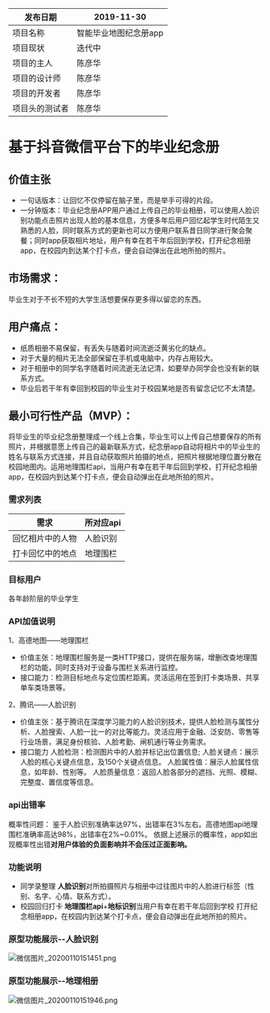  |  发布日期 | 2019-11-30 |
 | -- | -- |
| 项目名称| 智能毕业地图纪念册app|
| 项目现状| 迭代中|
| 项目的主人|陈彦华|
| 项目的设计师|陈彦华|
| 项目的开发者|陈彦华|  
| 项目头的测试者|陈彦华|

# 基于抖音微信平台下的毕业纪念册
## 价值主张
- 一句话版本：让回忆不仅停留在脑子里，而是举手可得的片段。
- 一分钟版本：毕业纪念册APP用户通过上传自己的毕业相册，可以使用人脸识别功能点击照片出现人脸的基本信息，方便多年后用户回忆起学生时代陌生又熟悉的人脸，同时联系方式的更新也可以方便用户联系昔日同学进行聚会聚餐；同时app获取相片地址，用户有幸在若干年后回到学校，打开纪念相册app，在校园内到达某个打卡点，便会自动弹出在此地所拍的照片。

## 市场需求：
毕业生对于不长不短的大学生活想要保存更多得以留恋的东西。

## 用户痛点：
- 纸质相册不易保留，有丢失与随着时间流逝泛黄劣化的缺点。
- 对于大量的相片无法全部保留在手机或电脑中，内存占用较大。
- 对于相册中的同学名字随着时间流逝无法记清，如要举办同学会也没有新的联系方式。
- 毕业后若干年有幸回到校园的毕业生对于校园某地是否有留念记忆不太清楚。

## 最小可行性产品（MVP）：
将毕业生的毕业纪念册整理成一个线上合集，毕业生可以上传自己想要保存的所有照片，并根据意愿上传自己的最新联系方式，纪念册app自动将相片中的毕业生的姓名与联系方式连接，并且自动获取照片拍摄的地点，把照片根据地理位置分散在校园地图内。运用地理围栏api，当用户有幸在若干年后回到学校，打开纪念相册app，在校园内到达某个打卡点，便会自动弹出在此地所拍的照片。

### 需求列表

 |  需求 | 所对应api |
 | -- | -- |
| 回忆相片中的人物 |人脸识别|  
| 打卡回忆中的地点|地理围栏|


### 目标用户

各年龄阶层的毕业学生

### API加值说明
1、高德地图——地理围栏
- 价值主张：地理围栏服务是一类HTTP接口，提供在服务端，增删改查地理围栏的功能，同时支持对于设备与围栏关系进行监控。
- 接口能力：检测目标地点与定位围栏距离。灵活运用在签到打卡类场景、共享单车类场景等。

2、腾讯——人脸识别
- 价值主张：基于腾讯在深度学习能力的人脸识别技术，提供人脸检测与属性分析、人脸搜索、人脸一比一的对比等能力。灵活应用于金融、泛安防、零售等行业场景，满足身份核验、人脸考勤、闸机通行等业务需求。
- 接口能力
人脸检测：检测图片中的人脸并标记出位置信息; 人脸关键点：展示人脸的核心关键点信息，及150个关键点信息。 人脸属性值：展示人脸属性信息，如年龄、性别等。 人脸质量信息：返回人脸各部分的遮挡、光照、模糊、完整度、置信度等信息。
### api出错率
概率性问题：
鉴于人脸识别准确率达97%，出错率在3%左右。高德地图api地理围栏准确率高达98%，出错率在2%~0.01%。
依据上述展示的概率性，app如出现概率性出错**对用户体验的负面影响并不会压过正面影响。**
### 功能说明
*   同学录整理    **人脸识别**对所拍摄照片与相册中过往图片中的人脸进行标签（性别、名字、心情、联系方式）。
*   校园回归打卡 **地理围栏api**+**地标识别**当用户有幸在若干年后回到学校 打开纪念相册app，在校园内到达某个打卡点，便会自动弹出在此地所拍的照片。
### 原型功能展示--人脸识别
![微信图片_20200110151451.png](https://upload-images.jianshu.io/upload_images/11043489-feeec6e725c76e70.png?imageMogr2/auto-orient/strip%7CimageView2/2/w/1240)
### 原型功能展示--地理相册
![微信图片_20200110151946.png](https://upload-images.jianshu.io/upload_images/11043489-2fdfab9e5f35a967.png?imageMogr2/auto-orient/strip%7CimageView2/2/w/1240)
